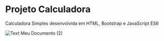 # Projeto Calculadora
Calculadora Simples desenvolvida em HTML, Bootstrap e JavaScript ES6


![Text Meu Documento (2)](https://user-images.githubusercontent.com/123430271/215284595-c48a6cf0-fe52-4c89-aed2-10a33204a13b.png)
